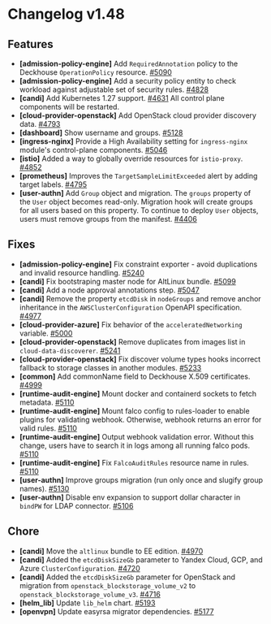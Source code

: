 # Changelog v1.48

## Features


 - **[admission-policy-engine]** Add `RequiredAnnotation` policy to the Deckhouse `OperationPolicy` resource. [#5090](https://github.com/deckhouse/deckhouse/pull/5090)
 - **[admission-policy-engine]** Add a security policy entity to check workload against adjustable set of security rules. [#4828](https://github.com/deckhouse/deckhouse/pull/4828)
 - **[candi]** Add Kubernetes 1.27 support. [#4631](https://github.com/deckhouse/deckhouse/pull/4631)
    All control plane components will be restarted.
 - **[cloud-provider-openstack]** Add OpenStack cloud provider discovery data. [#4793](https://github.com/deckhouse/deckhouse/pull/4793)
 - **[dashboard]** Show username and groups. [#5128](https://github.com/deckhouse/deckhouse/pull/5128)
 - **[ingress-nginx]** Provide a High Availability setting for `ingress-nginx` module's control-plane components. [#5046](https://github.com/deckhouse/deckhouse/pull/5046)
 - **[istio]** Added a way to globally override resources for `istio-proxy`. [#4852](https://github.com/deckhouse/deckhouse/pull/4852)
 - **[prometheus]** Improves the `TargetSampleLimitExceeded` alert by adding target labels. [#4795](https://github.com/deckhouse/deckhouse/pull/4795)
 - **[user-authn]** Add `Group` object and migration. The `groups` property of the `User` object becomes read-only.  Migration hook will create groups for all users based on this property. To continue to deploy `User` objects, users must remove groups from the manifest. [#4406](https://github.com/deckhouse/deckhouse/pull/4406)

## Fixes


 - **[admission-policy-engine]** Fix constraint exporter - avoid duplications and invalid resource handling. [#5240](https://github.com/deckhouse/deckhouse/pull/5240)
 - **[candi]** Fix bootstraping master node for AltLinux bundle. [#5099](https://github.com/deckhouse/deckhouse/pull/5099)
 - **[candi]** Add a node approval annotations step. [#5047](https://github.com/deckhouse/deckhouse/pull/5047)
 - **[candi]** Remove the property `etcdDisk` in `nodeGroups` and remove anchor inheritance in the `AWSClusterConfiguration` OpenAPI specification. [#4977](https://github.com/deckhouse/deckhouse/pull/4977)
 - **[cloud-provider-azure]** Fix behavior of the `acceleratedNetworking` variable. [#5000](https://github.com/deckhouse/deckhouse/pull/5000)
 - **[cloud-provider-openstack]** Remove duplicates from images list in `cloud-data-discoverer`. [#5241](https://github.com/deckhouse/deckhouse/pull/5241)
 - **[cloud-provider-openstack]** Fix discover volume types hooks incorrect fallback to storage classes in another modules. [#5233](https://github.com/deckhouse/deckhouse/pull/5233)
 - **[common]** Add commonName field to Deckhouse X.509 certificates. [#4999](https://github.com/deckhouse/deckhouse/pull/4999)
 - **[runtime-audit-engine]** Mount docker and containerd sockets to fetch metadata. [#5110](https://github.com/deckhouse/deckhouse/pull/5110)
 - **[runtime-audit-engine]** Mount falco config to rules-loader to enable plugins for validating webhook. Otherwise, webhook returns an error for valid rules. [#5110](https://github.com/deckhouse/deckhouse/pull/5110)
 - **[runtime-audit-engine]** Output webhook validation error. Without this change, users have to search it in logs among all running falco pods. [#5110](https://github.com/deckhouse/deckhouse/pull/5110)
 - **[runtime-audit-engine]** Fix `FalcoAuditRules` resource name in rules. [#5110](https://github.com/deckhouse/deckhouse/pull/5110)
 - **[user-authn]** Improve groups migration (run only once and slugify group names). [#5130](https://github.com/deckhouse/deckhouse/pull/5130)
 - **[user-authn]** Disable env expansion to support dollar character in `bindPW` for LDAP connector. [#5106](https://github.com/deckhouse/deckhouse/pull/5106)

## Chore


 - **[candi]** Move the `altlinux` bundle to EE edition. [#4970](https://github.com/deckhouse/deckhouse/pull/4970)
 - **[candi]** Added the `etcdDiskSizeGb` parameter to Yandex Cloud, GCP, and Azure `ClusterConfiguration`. [#4720](https://github.com/deckhouse/deckhouse/pull/4720)
 - **[candi]** Added the `etcdDiskSizeGb` parameter for OpenStack and migration from `openstack_blockstorage_volume_v2` to `openstack_blockstorage_volume_v3`. [#4716](https://github.com/deckhouse/deckhouse/pull/4716)
 - **[helm_lib]** Update `lib_helm` chart. [#5193](https://github.com/deckhouse/deckhouse/pull/5193)
 - **[openvpn]** Update easyrsa migrator dependencies. [#5177](https://github.com/deckhouse/deckhouse/pull/5177)

